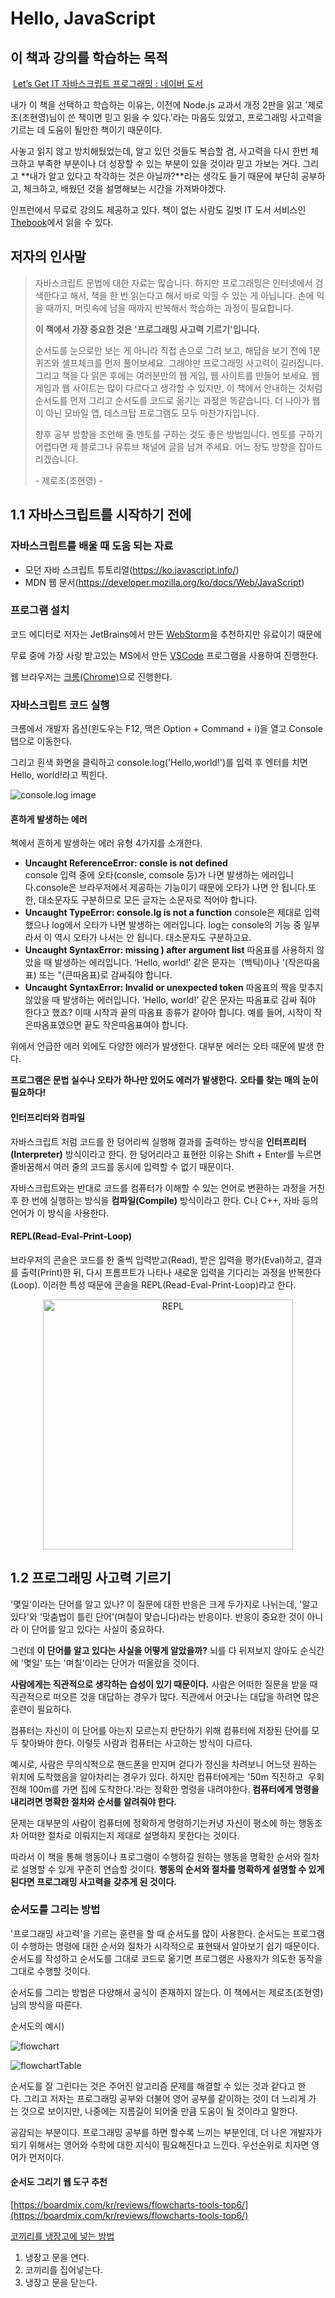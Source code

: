# Hello, JavaScript

## 이 책과 강의를 학습하는 목적

 [Let’s Get IT 자바스크립트 프로그래밍 : 네이버 도서](https://search.shopping.naver.com/book/catalog/32438311618?query=let%27s%20get%20it%20%EC%9E%90%EB%B0%94%EC%8A%A4%ED%81%AC%EB%A6%BD%ED%8A%B8%20%ED%94%84%EB%A1%9C%EA%B7%B8%EB%9E%98%EB%B0%8D&NaPm=ct%3Dlegv0isw%7Cci%3D25849ff889f3469e1467f6e4bc913d2d214f95ff%7Ctr%3Dboksl%7Csn%3D95694%7Chk%3D104c7472d25a284d40fcff99116686adcb051716)

내가 이 책을 선택하고 학습하는 이유는, 이전에 Node.js 교과서 개정 2판을 읽고 '제로초(조현영)님이 쓴 책이면 믿고 읽을 수 있다.'라는 마음도 있었고, 프로그래밍 사고력을 기르는 데 도움이 될만한 책이기 때문이다.

사놓고 읽지 않고 방치해뒀었는데, 알고 있던 것들도 복습할 겸, 사고력을 다시 한번 체크하고 부족한 부분이나 더 성장할 수 있는 부분이 있을 것이라 믿고 가보는 거다. 그리고 **내가 알고 있다고 착각하는 것은 아닐까?**라는 생각도 들기 때문에 부단히 공부하고, 체크하고, 배웠던 것을 설명해보는 시간을 가져봐야겠다.

인프런에서 무료로 강의도 제공하고 있다. 책이 없는 사람도 길벗 IT 도서 서비스인 [Thebook](https://thebook.io/080270/)에서 읽을 수 있다.

## 저자의 인사말

> 자바스크립트 문법에 대한 자료는 많습니다. 하지만 프로그래밍은 인터넷에서 검색한다고 해서, 책을 한 번 읽는다고 해서 바로 익힐 수 있는 게 아닙니다. 손에 익을 때까지, 머릿속에 남을 때까지 반복해서 학습하는 과정이 필요합니다.
>
> **이 책에서 가장 중요한 것은 '프로그래밍 사고력 기르기'입니다.**
>
> 순서도를 눈으로만 보는 게 아니라 직접 손으로 그려 보고, 해답을 보기 전에 1분 퀴즈와 셀프체크를 먼저 풀어보세요. 그래야만 프로그래밍 사고력이 길러집니다. 그리고 책을 다 읽은 후에는 여러분만의 웹 게임, 웹 사이트를 만들어 보세요. 웹 게임과 웹 사이트는 많이 다르다고 생각할 수 있지만, 이 책에서 안내하는 것처럼 순서도를 먼저 그리고 순서도를 코드로 옮기는 과정은 똑같습니다. 더 나아가 웹이 아닌 모바일 앱, 데스크탑 프로그램도 모두 마찬가지입니다.
>
> 향후 공부 방향을 조언해 줄 멘토를 구하는 것도 좋은 방법입니다. 멘토를 구하기 어렵다면 제 블로그나 유튜브 채널에 글을 남겨 주세요. 어느 정도 방향을 잡아드리겠습니다.  
>
> \- 제로초(조현영) -

## 1.1 자바스크립트를 시작하기 전에

### 자바스크립트를 배울 때 도움 되는 자료

- 모던 자바 스크립트 튜토리얼(<https://ko.javascript.info/>)
- MDN 웹 문서(<https://developer.mozilla.org/ko/docs/Web/JavaScript>)

### 프로그램 설치

코드 에디터로 저자는 JetBrains에서 만든 [WebStorm](https://www.jetbrains.com/ko-kr/webstorm/)을 추천하지만 유료이기 때문에

무료 중에 가장 사랑 받고있는 MS에서 만든 [VSCode](https://code.visualstudio.com/) 프로그램을 사용하여 진행한다.

웹 브라우저는 [크롬(Chrome)](https://www.google.com/intl/ko_kr/chrome/)으로 진행한다.

### 자바스크립트 코드 실행

크롬에서 개발자 옵션(윈도우는 F12, 맥은 Option + Command + i)을 열고 Console 탭으로 이동한다.

그리고 흰색 화면을 클릭하고 console.log('Hello,world!')를 입력 후 엔터를 치면 Hello, world!라고 찍힌다.

![console.log image](/images/chapter01-console-log.png)

#### 흔하게 발생하는 에러

책에서 흔하게 발생하는 에러 유형 4가지를 소개한다.

- **Uncaught ReferenceError: consle is not defined**  
console 입력 중에 오타(consle, comsole 등)가 나면 발생하는 에러입니다.console은 브라우저에서 제공하는 기능이기 때문에 오타가 나면 안 됩니다.또한, 대소문자도 구분하므로 모든 글자는 소문자로 적어야 합니다.
- **Uncaught TypeError: console.lg is not a function**
console은 제대로 입력했으나 log에서 오타가 나면 발생하는 에러입니다. log는 console의 기능 중 일부라서 이 역시 오타가 나서는 안 됩니다. 대소문자도 구분하고요.
- **Uncaught SyntaxError: missing ) after argument list**
따옴표를 사용하지 않았을 때 발생하는 에러입니다. ‘Hello, world!’ 같은 문자는 \`(백틱)이나 '(작은따옴표) 또는 "(큰따옴표)로 감싸줘야 합니다.
- **Uncaught SyntaxError: Invalid or unexpected token**
따옴표의 짝을 맞추지 않았을 때 발생하는 에러입니다. ‘Hello, world!’ 같은 문자는 따옴표로 감싸 줘야 한다고 했죠? 이때 시작과 끝의 따옴표 종류가 같아야 합니다. 예를 들어, 시작이 작은따옴표였으면 끝도 작은따옴표여야 합니다.

위에서 언급한 에러 외에도 다양한 에러가 발생한다. 대부분 에러는 오타 때문에 발생 한다.

**프로그램은 문법 실수나 오타가 하나만 있어도 에러가 발생한다.** **오타를 찾는 매의 눈이 필요하다!**

#### 인터프리터와 컴파일

자바스크립트 처럼 코드를 한 덩어리씩 실행해 결과를 출력하는 방식을 **인터프리터(Interpreter)** 방식이라고 한다. 한 덩어리라고 표현한 이유는 Shift + Enter를 누르면 줄바꿈해서 여러 줄의 코드를 동시에 입력할 수 없기 때문이다.

자바스크립트와는 반대로 코드를 컴퓨터가 이해할 수 있는 언어로 변환하는 과정을 거친 후 한 번에 실행하는 방식을 **컴파일(Compile)** 방식이라고 한다. C나 C++, 자바 등의 언어가 이 방식을 사용한다.

#### REPL(Read-Eval-Print-Loop)

브라우저의 콘솔은 코드를 한 줄씩 입력받고(Read), 받은 입력을 평가(Eval)하고, 결과를 출력(Print)한 뒤, 다시 프롬프트가 나타나 새로운 입력을 기다리는 과정을 반복한다(Loop). 이러한 특성 때문에 콘솔을 REPL(Read-Eval-Print-Loop)라고 한다.

<div align='center'>
   <img src='images/chapter01-REPL.png' alt='REPL' width='400' />
</div>

## 1.2 프로그래밍 사고력 기르기

'몇일'이라는 단어를 알고 있나? 이 질문에 대한 반응은 크게 두가지로 나뉘는데, '알고 있다'와 '맞춤법이 틀린 단어'(며칠이 맞습니다)라는 반응이다. 반응이 중요한 것이 아니라 이 단어를 알고 있다는 사실이 중요하다.

그런데 **이 단어를 알고 있다는 사실을 어떻게 알았을까?** 뇌를 다 뒤져보지 않아도 순식간에 '몇일' 또는 '며칠'이라는 단어가 떠올랐을 것이다.

**사람에게는 직관적으로 생각하는 습성이 있기 때문이다.** 사람은 어떠한 질문을 받을 때 직관적으로 떠오른 것을 대답하는 경우가 많다. 직관에서 어긋나는 대답을 하려면 많은 훈련이 필요하다.

컴퓨터는 자신이 이 단어를 아는지 모르는지 판단하기 위해 컴퓨터에 저장된 단어를 모두 찾아봐야 한다. 이렇듯 사람과 컴퓨터는 사고하는 방식이 다르다.

예시로, 사람은 무의식적으로 핸드폰을 만지며 걷다가 정신을 차려보니 어느덧 원하는 위치에 도착했음을 알아차리는 경우가 있다. 하지만 컴퓨터에게는 '50m 직진하고  우회전해 100m를 가면 집에 도착한다.'라는 정확한 명령을 내려야한다. **컴퓨터에게 명령을 내리려면 명확한 절차와 순서를 알려줘야 한다.**

문제는 대부분의 사람이 컴퓨터에 정확하게 명령하기는커녕 자신이 평소에 하는 행동조차 어떠한 절차로 이뤄지는지 제대로 설명하지 못한다는 것이다.

따라서 이 책을 통해 행동이나 프로그램이 수행하길 원하는 행동을 명확한 순서와 절차로 설명할 수 있게 꾸준히 연습할 것이다. **행동의 순서와 절차를 명확하게 설명할 수 있게 된다면 프로그래밍 사고력을 갖추게 된 것이다.**

### 순서도를 그리는 방법

'프로그래밍 사고력'을 기르는 훈련을 할 때 순서도를 많이 사용한다. 순서도는 프로그램이 수행하는 명령에 대한 순서와 절차가 시각적으로 표현돼서 알아보기 쉽기 때문이다. 순서도를 작성하고 순서도를 그대로 코드로 옮기면 프로그램은 사용자가 의도한 동작을 그대로 수행할 것이다.

순서도를 그리는 방법은 다양해서 공식이 존재하지 않는다. 이 책에서는 제로초(조현영)님의 방식을 따른다.

순서도의 예시)

![flowchart](images/chapter01-flowchart.jfif)

![flowchartTable](images/chapter01-flowchart-table.png)

순서도를 잘 그린다는 것은 주어진 알고리즘 문제를 해결할 수 있는 것과 같다고 한다. 그리고 저자는 프로그래밍 공부와 더불어 영어 공부를 같이하는 것이 더 느리게 가는 것으로 보이지만, 나중에는 지름길이 되어줄 만큼 도움이 될 것이라고 말한다.  
  
공감되는 부분이다. 프로그래밍 공부를 하면 할수록 느끼는 부분인데, 더 나은 개발자가 되기 위해서는 영어와 수학에 대한 지식이 필요해진다고 느낀다. 우선순위로 치자면 영어가 먼저이다.

#### 순서도 그리기 웹 도구 추천

[https://boardmix.com/kr/reviews/flowcharts-tools-top6/](https://boardmix.com/kr/reviews/flowcharts-tools-top6/)

[코끼리를 냉장고에 넣는 방법](https://namu.wiki/w/%EC%BD%94%EB%81%BC%EB%A6%AC%EB%A5%BC%20%EB%83%89%EC%9E%A5%EA%B3%A0%EC%97%90%20%EB%84%A3%EB%8A%94%20%EB%B0%A9%EB%B2%95)

1. 냉장고 문을 연다.
2. 코끼리를 집어넣는다.
3. 냉장고 문을 닫는다.
